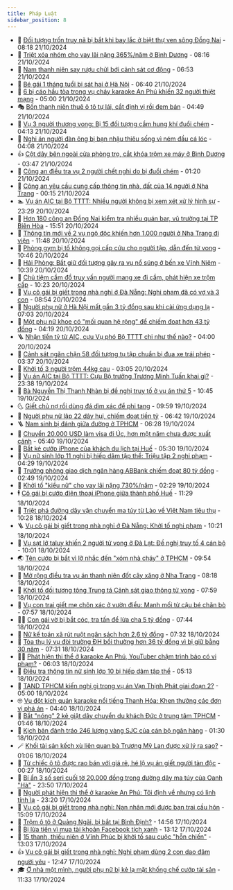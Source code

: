 ```yaml
---
title: Pháp Luật
sidebar_position: 8
---
```


<!-- dantri-phap-luat:START -->
- 🌊 [Đối tượng trốn truy nã bị bắt khi bay lắc ở biệt thự ven sông Đồng Nai](https://dantri.com.vn/phap-luat/doi-tuong-tron-truy-na-bi-bat-khi-bay-lac-o-biet-thu-ven-song-dong-nai-20241021133514875.htm) - 08:18 21/10/2024
- 🐲 [Triệt xóa nhóm cho vay lãi nặng 365%/năm ở Bình Dương](https://dantri.com.vn/phap-luat/triet-xoa-nhom-cho-vay-lai-nang-365nam-o-binh-duong-20241021150704677.htm) - 08:16 21/10/2024
- 🌁 [Nam thanh niên say rượu chửi bới cảnh sát cơ động](https://dantri.com.vn/phap-luat/nam-thanh-nien-say-ruou-chui-boi-canh-sat-co-dong-20241021133913771.htm) - 06:53 21/10/2024
- 🎃 [Bé gái 1 tháng tuổi bị sát hại ở Hà Nội](https://dantri.com.vn/phap-luat/be-gai-1-thang-tuoi-bi-sat-hai-o-ha-noi-20241021132808122.htm) - 06:40 21/10/2024
- 🦅 [6 bị cáo hầu tòa trong vụ cháy karaoke An Phú khiến 32 người thiệt mạng](https://dantri.com.vn/phap-luat/6-bi-cao-hau-toa-trong-vu-chay-karaoke-an-phu-khien-32-nguoi-thiet-mang-20241021112315130.htm) - 05:00 21/10/2024
- 🎭 [Bốn thanh niên thuê ô tô tự lái, cắt định vị rồi đem bán](https://dantri.com.vn/phap-luat/bon-thanh-nien-thue-o-to-tu-lai-cat-dinh-vi-roi-dem-ban-20241021100132062.htm) - 04:49 21/10/2024
- 🤗 [Vụ 3 người thương vong: Bị 15 đối tượng cầm hung khí đuổi chém](https://dantri.com.vn/phap-luat/vu-3-nguoi-thuong-vong-bi-15-doi-tuong-cam-hung-khi-duoi-chem-20241021104649440.htm) - 04:13 21/10/2024
- 🚀 [Nghi án người đàn ông bị bạn nhậu thiêu sống vì ném đầu cá lóc](https://dantri.com.vn/phap-luat/nghi-an-nguoi-dan-ong-bi-ban-nhau-thieu-song-vi-nem-dau-ca-loc-20241021104053679.htm) - 04:08 21/10/2024
- 👍 [Cột dây bên ngoài cửa phòng trọ, cắt khóa trộm xe máy ở Bình Dương](https://dantri.com.vn/phap-luat/cot-day-ben-ngoai-cua-phong-tro-cat-khoa-trom-xe-may-o-binh-duong-20241021103537156.htm) - 03:47 21/10/2024
- 🧐 [Công an điều tra vụ 2 người chết nghi do bị đuổi chém](https://dantri.com.vn/phap-luat/cong-an-dieu-tra-vu-2-nguoi-chet-nghi-do-bi-duoi-chem-20241021080021244.htm) - 01:20 21/10/2024
- 🫶 [Công an yêu cầu cung cấp thông tin nhà, đất của 14 người ở Nha Trang](https://dantri.com.vn/xa-hoi/cong-an-yeu-cau-cung-cap-thong-tin-nha-dat-cua-14-nguoi-o-nha-trang-20241021064308747.htm) - 00:15 21/10/2024
- 🏊 [Vụ án AIC tại Bộ TTTT: Nhiều người không bị xem xét xử lý hình sự](https://dantri.com.vn/phap-luat/vu-an-aic-tai-bo-tttt-nhieu-nguoi-khong-bi-xem-xet-xu-ly-hinh-su-20241021003156998.htm) - 23:29 20/10/2024
- 🌋 [Hơn 180 công an Đồng Nai kiểm tra nhiều quán bar, vũ trường tại TP Biên Hòa](https://dantri.com.vn/phap-luat/hon-180-cong-an-dong-nai-kiem-tra-nhieu-quan-bar-vu-truong-tai-tp-bien-hoa-20241020223423268.htm) - 15:51 20/10/2024
- 👹 [Thông tin mới về 2 vụ ngộ độc khiến hơn 1.000 người ở Nha Trang đi viện](https://dantri.com.vn/phap-luat/thong-tin-moi-ve-2-vu-ngo-doc-khien-hon-1000-nguoi-o-nha-trang-di-vien-20241020163359022.htm) - 11:48 20/10/2024
- 🫣 [Phòng gym bị tố không gọi cấp cứu cho người tập, dẫn đến tử vong](https://dantri.com.vn/phap-luat/phong-gym-bi-to-khong-goi-cap-cuu-cho-nguoi-tap-dan-den-tu-vong-20241020172810635.htm) - 10:46 20/10/2024
- 🎃 [Hải Phòng: Bắt giữ đối tượng gây ra vụ nổ súng ở bến xe Vĩnh Niệm](https://dantri.com.vn/phap-luat/hai-phong-bat-giu-doi-tuong-gay-ra-vu-no-sung-o-ben-xe-vinh-niem-20241020173103562.htm) - 10:39 20/10/2024
- 🌝 [Chủ tiệm cầm đồ truy vấn người mang xe đi cầm, phát hiện xe trộm cắp](https://dantri.com.vn/phap-luat/chu-tiem-cam-do-truy-van-nguoi-mang-xe-di-cam-phat-hien-xe-trom-cap-20241020171830351.htm) - 10:23 20/10/2024
- 🚀 [Vụ cô gái bị giết trong nhà nghỉ ở Đà Nẵng: Nghi phạm đã có vợ và 3 con](https://dantri.com.vn/phap-luat/vu-co-gai-bi-giet-trong-nha-nghi-o-da-nang-nghi-pham-da-co-vo-va-3-con-20241020141635746.htm) - 08:54 20/10/2024
- 🥷 [Người phụ nữ ở Hà Nội mất gần 3 tỷ đồng sau khi cài ứng dụng lạ](https://dantri.com.vn/phap-luat/nguoi-phu-nu-o-ha-noi-mat-gan-3-ty-dong-sau-khi-cai-ung-dung-la-20241020135745582.htm) - 07:03 20/10/2024
- 👺 [Một phụ nữ khoe có &quot;mối quan hệ rộng&quot; để chiếm đoạt hơn 43 tỷ đồng](https://dantri.com.vn/phap-luat/mot-phu-nu-khoe-co-moi-quan-he-rong-de-chiem-doat-hon-43-ty-dong-20241020105217380.htm) - 04:19 20/10/2024
- 🪜 [Nhận tiền tỷ từ AIC, cựu Vụ phó Bộ TTTT chi như thế nào?](https://dantri.com.vn/phap-luat/nhan-tien-ty-tu-aic-cuu-vu-pho-bo-tttt-chi-nhu-the-nao-20241020104146287.htm) - 04:00 20/10/2024
- 🦄 [Cảnh sát ngăn chặn 58 đối tượng tụ tập chuẩn bị đua xe trái phép](https://dantri.com.vn/phap-luat/canh-sat-ngan-chan-58-doi-tuong-tu-tap-chuan-bi-dua-xe-trai-phep-20241020101430442.htm) - 03:37 20/10/2024
- 🦍 [Khởi tố 3 người trộm 44kg cau](https://dantri.com.vn/phap-luat/khoi-to-3-nguoi-trom-44kg-cau-20241020094002855.htm) - 03:05 20/10/2024
- 🌁 [Vụ án AIC tại Bộ TTTT: Cựu Bộ trưởng Trương Minh Tuấn khai gì?](https://dantri.com.vn/phap-luat/vu-an-aic-tai-bo-tttt-cuu-bo-truong-truong-minh-tuan-khai-gi-20241020012446485.htm) - 23:38 19/10/2024
- 💯 [Bà Nguyễn Thị Thanh Nhàn bị đề nghị truy tố ở vụ án thứ 5](https://dantri.com.vn/phap-luat/ba-nguyen-thi-thanh-nhan-bi-de-nghi-truy-to-o-vu-an-thu-5-20241019172653995.htm) - 10:45 19/10/2024
- 🌜 [Giết chủ nợ rồi dùng đá dìm xác để phi tang](https://dantri.com.vn/phap-luat/giet-chu-no-roi-dung-da-dim-xac-de-phi-tang-20241019161233800.htm) - 09:59 19/10/2024
- 👹 [Người phụ nữ lập 22 dây hụi, chiếm đoạt tiền tỷ](https://dantri.com.vn/phap-luat/nguoi-phu-nu-lap-22-day-hui-chiem-doat-tien-ty-20241019131605651.htm) - 06:42 19/10/2024
- 🪜 [Nam sinh bị đánh giữa đường ở TPHCM](https://dantri.com.vn/phap-luat/nam-sinh-bi-danh-giua-duong-o-tphcm-20241019125844814.htm) - 06:28 19/10/2024
- 🦩 [Chuyển 20.000 USD làm visa đi Úc, hơn một năm chưa được xuất cảnh](https://dantri.com.vn/phap-luat/chuyen-20000-usd-lam-visa-di-uc-hon-mot-nam-chua-duoc-xuat-canh-20241019122148866.htm) - 05:40 19/10/2024
- 💂 [Bắt kẻ cướp iPhone của khách du lịch tại Huế](https://dantri.com.vn/phap-luat/bat-ke-cuop-iphone-cua-khach-du-lich-tai-hue-20241019121303105.htm) - 05:30 19/10/2024
- 💃 [Vụ nữ sinh lớp 11 nghi bị hiếp dâm tập thể: Triệu tập 2 nghi phạm](https://dantri.com.vn/phap-luat/vu-nu-sinh-lop-11-nghi-bi-hiep-dam-tap-the-trieu-tap-2-nghi-pham-20241019105011158.htm) - 04:29 19/10/2024
- 🧐 [Trưởng phòng giao dịch ngân hàng ABBank chiếm đoạt 80 tỷ đồng](https://dantri.com.vn/phap-luat/truong-phong-giao-dich-ngan-hang-abbank-chiem-doat-80-ty-dong-20241019075019668.htm) - 02:49 19/10/2024
- 🤗 [Khởi tố &quot;kiều nữ&quot; cho vay lãi nặng 730%/năm](https://dantri.com.vn/phap-luat/khoi-to-kieu-nu-cho-vay-lai-nang-730nam-20241019075225483.htm) - 02:29 19/10/2024
- 🕴 [Cô gái bị cướp điện thoại iPhone giữa thành phố Huế](https://dantri.com.vn/phap-luat/co-gai-bi-cuop-dien-thoai-iphone-giua-thanh-pho-hue-20241018172209385.htm) - 11:29 18/10/2024
- 🐎 [Triệt phá đường dây vận chuyển ma túy từ Lào về Việt Nam tiêu thụ](https://dantri.com.vn/phap-luat/triet-pha-duong-day-van-chuyen-ma-tuy-tu-lao-ve-viet-nam-tieu-thu-20241018165442814.htm) - 10:28 18/10/2024
- 🪜 [Vụ cô gái bị giết trong nhà nghỉ ở Đà Nẵng: Khởi tố nghi phạm](https://dantri.com.vn/phap-luat/vu-co-gai-bi-giet-trong-nha-nghi-o-da-nang-khoi-to-nghi-pham-20241018161542479.htm) - 10:21 18/10/2024
- 🤭 [Vụ sạt lở taluy khiến 2 người tử vong ở Đà Lạt: Đề nghị truy tố 4 cán bộ](https://dantri.com.vn/phap-luat/vu-sat-lo-taluy-khien-2-nguoi-tu-vong-o-da-lat-de-nghi-truy-to-4-can-bo-20241018150427386.htm) - 10:01 18/10/2024
- 🌏 [Tên cướp bị bắt vì lỡ nhắc đến &quot;xóm nhà cháy&quot; ở TPHCM](https://dantri.com.vn/phap-luat/ten-cuop-bi-bat-vi-lo-nhac-den-xom-nha-chay-o-tphcm-20241018155923985.htm) - 09:54 18/10/2024
- 🎃 [Mở rộng điều tra vụ án thanh niên đốt cây xăng ở Nha Trang](https://dantri.com.vn/phap-luat/mo-rong-dieu-tra-vu-an-thanh-nien-dot-cay-xang-o-nha-trang-20241018150204296.htm) - 08:18 18/10/2024
- 🗽 [Khởi tố đối tượng tông Trung tá Cảnh sát giao thông tử vong](https://dantri.com.vn/phap-luat/khoi-to-doi-tuong-tong-trung-ta-canh-sat-giao-thong-tu-vong-20241018143942414.htm) - 07:59 18/10/2024
- 🌁 [Vụ con trai giết mẹ chôn xác ở vườn điều: Manh mối từ cậu bé chăn bò](https://dantri.com.vn/phap-luat/vu-con-trai-giet-me-chon-xac-o-vuon-dieu-manh-moi-tu-cau-be-chan-bo-20241017062534830.htm) - 07:57 18/10/2024
- 🧑‍💻 [Con gái vờ bị bắt cóc, tra tấn để lừa cha 5 tỷ đồng](https://dantri.com.vn/phap-luat/con-gai-vo-bi-bat-coc-tra-tan-de-lua-cha-5-ty-dong-20241018143542187.htm) - 07:44 18/10/2024
- 🌮 [Nữ kế toán xã rút ruột ngân sách hơn 2,6 tỷ đồng](https://dantri.com.vn/phap-luat/nu-ke-toan-xa-rut-ruot-ngan-sach-hon-26-ty-dong-20241018141740408.htm) - 07:32 18/10/2024
- 🤗 [Tòa thụ lý vụ đòi trường ĐH bồi thường hơn 36 tỷ đồng vì bị giữ bằng 30 năm](https://dantri.com.vn/phap-luat/toa-thu-ly-vu-doi-truong-dh-boi-thuong-hon-36-ty-dong-vi-bi-giu-bang-30-nam-20241018140837151.htm) - 07:31 18/10/2024
- 👨‍🏫 [Phát hiện thi thể ở karaoke An Phú, YouTuber chậm trình báo có vi phạm?](https://dantri.com.vn/phap-luat/phat-hien-thi-the-o-karaoke-an-phu-youtuber-cham-trinh-bao-co-vi-pham-20241018082058228.htm) - 06:03 18/10/2024
- 🎉 [Điều tra thông tin nữ sinh lớp 10 bị hiếp dâm tập thể](https://dantri.com.vn/phap-luat/dieu-tra-thong-tin-nu-sinh-lop-10-bi-hiep-dam-tap-the-20241018120446944.htm) - 05:13 18/10/2024
- 🤗 [TAND TPHCM kiến nghị gì trong vụ án Vạn Thịnh Phát giai đoạn 2?](https://dantri.com.vn/phap-luat/tand-tphcm-kien-nghi-gi-trong-vu-an-van-thinh-phat-giai-doan-2-20241018104319643.htm) - 05:00 18/10/2024
- 🤓 [Vụ đột kích quán karaoke nổi tiếng Thanh Hóa: Khen thưởng các đơn vị phá án](https://dantri.com.vn/phap-luat/vu-dot-kich-quan-karaoke-noi-tieng-thanh-hoa-khen-thuong-cac-don-vi-pha-an-20241018112202450.htm) - 04:40 18/10/2024
- 👹 [Bắt &quot;nóng&quot; 2 kẻ giật dây chuyền du khách Đức ở trung tâm TPHCM](https://dantri.com.vn/phap-luat/bat-nong-2-ke-giat-day-chuyen-du-khach-duc-o-trung-tam-tphcm-20241018082920485.htm) - 01:46 18/10/2024
- 🐘 [Kịch bản đánh tráo 246 lượng vàng SJC của cán bộ ngân hàng](https://dantri.com.vn/phap-luat/kich-ban-danh-trao-246-luong-vang-sjc-cua-can-bo-ngan-hang-20241018075115941.htm) - 01:30 18/10/2024
- 🪄 [Khối tài sản kếch xù liên quan bà Trương Mỹ Lan được xử lý ra sao?](https://dantri.com.vn/phap-luat/khoi-tai-san-kech-xu-lien-quan-ba-truong-my-lan-duoc-xu-ly-ra-sao-20241017181030827.htm) - 01:06 18/10/2024
- 💄 [Từ chiếc ô tô được rao bán với giá rẻ, hé lộ vụ án giết người tàn độc](https://dantri.com.vn/phap-luat/tu-chiec-o-to-duoc-rao-ban-voi-gia-re-he-lo-vu-an-giet-nguoi-tan-doc-20241018020800754.htm) - 00:27 18/10/2024
- 🐎 [Bí ẩn 3 số seri cuối tờ 20.000 đồng trong đường dây ma túy của Oanh &quot;Hà&quot;](https://dantri.com.vn/phap-luat/bi-an-3-so-seri-cuoi-to-20000-dong-trong-duong-day-ma-tuy-cua-oanh-ha-20241017235204933.htm) - 23:50 17/10/2024
- 💯 [Người phát hiện thi thể ở karaoke An Phú: Tôi định về nhưng có linh tính lạ](https://dantri.com.vn/phap-luat/nguoi-phat-hien-thi-the-o-karaoke-an-phu-toi-dinh-ve-nhung-co-linh-tinh-la-20241017201617622.htm) - 23:20 17/10/2024
- 💯 [Vụ cô gái bị giết trong nhà nghỉ: Nạn nhân mới được bạn trai cầu hôn](https://dantri.com.vn/phap-luat/vu-co-gai-bi-giet-trong-nha-nghi-nan-nhan-moi-duoc-ban-trai-cau-hon-20241017184205762.htm) - 15:09 17/10/2024
- 🌈 [Trộm ô tô ở Quảng Ngãi, bị bắt tại Bình Định?](https://dantri.com.vn/phap-luat/trom-o-to-o-quang-ngai-bi-bat-tai-binh-dinh-20241017212208160.htm) - 14:56 17/10/2024
- 🧠 [Bị lừa tiền vì mua tài khoản Facebook tích xanh](https://dantri.com.vn/phap-luat/bi-lua-tien-vi-mua-tai-khoan-facebook-tich-xanh-20241017191017735.htm) - 13:12 17/10/2024
- 🌈 [15 thanh, thiếu niên ở Vĩnh Phúc bị khởi tố sau cuộc &quot;hỗn chiến&quot;](https://dantri.com.vn/phap-luat/15-thanh-thieu-nien-o-vinh-phuc-bi-khoi-to-sau-cuoc-hon-chien-20241017190539176.htm) - 13:03 17/10/2024
- 👍 [Vụ cô gái bị giết trong nhà nghỉ: Nghi phạm dùng 2 con dao đâm người yêu](https://dantri.com.vn/phap-luat/vu-co-gai-bi-giet-trong-nha-nghi-nghi-pham-dung-2-con-dao-dam-nguoi-yeu-20241017185212438.htm) - 12:47 17/10/2024
- 🎓 [Ở nhà một mình, người phụ nữ bị kẻ lạ mặt khống chế cướp tài sản](https://dantri.com.vn/phap-luat/o-nha-mot-minh-nguoi-phu-nu-bi-ke-la-mat-khong-che-cuop-tai-san-20241017170535116.htm) - 11:33 17/10/2024<!-- dantri-phap-luat:END -->
